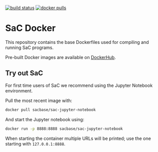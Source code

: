 [![build status](https://github.com/SacBase/sac-jupyter-notebook/workflows/docker/badge.svg)](https://github.com/SacBase/sac-jupyter-notebook/actions?query=workflow%3A"docker")
[![docker pulls](https://img.shields.io/docker/pulls/sacbase/sac-jupyter-notebook)](https://hub.docker.com/r/sacbase/sac-jupyter-notebook)

# SaC Docker

This repository contains the base Dockerfiles used for compiling and running SaC programs.

Pre-built Docker images are available on [DockerHub](https://hub.docker.com/u/sacbase).

## Try out SaC

For first time users of SaC we recommend using the Jupyter Notebook environment.

Pull the most recent image with:

```bash
docker pull sacbase/sac-jupyter-notebook
```

And start the Jupyter notebook using:

```bash
docker run -p 8888:8888 sacbase/sac-jupyter-notebook
```

When starting the container multiple URLs will be printed; use the one starting with `127.0.0.1:8888`.
